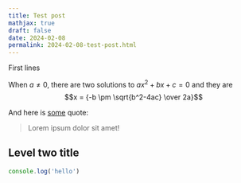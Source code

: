 ```yaml
---
title: Test post
mathjax: true
draft: false
date: 2024-02-08
permalink: 2024-02-08-test-post.html
---
```


<div class="abstract">
First lines
</div>

When $a \ne 0$, there are two solutions to $ax^2 + bx + c = 0$ and they are
  $$x = {-b \pm \sqrt{b^2-4ac} \over 2a}$$

And here is [some](https://google.fr) quote:

>Lorem ipsum dolor sit amet!

## Level two title

```js
console.log('hello')
```
